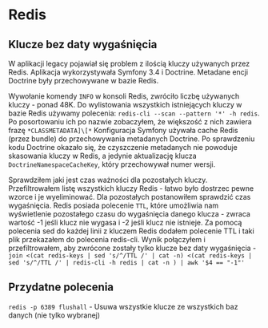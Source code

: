 # Redis

## Klucze bez daty wygaśnięcia

W aplikacji legacy pojawiał się problem z ilością kluczy używanych przez Redis.
Aplikacja wykorzystywała Symfony 3.4 i Doctrine.
Metadane encji Doctrine były przechowywane w bazie Redis.

Wywołanie komendy `INFO` w konsoli Redis, zwróciło liczbę używanych kluczy - ponad 48K. 
Do wylistowania wszystkich istniejących kluczy w bazie Redis używamy polecenia: `redis-cli --scan --pattern '*' -h redis`.
Po posortowaniu ich po nazwie zobaczyłem, że większość z nich zawiera frazę `*CLASSMETADATA]\[*`
Konfiguracja Symfony używała cache Redis (przez bundle) do przechowywania metadanych Doctrine. Po sprawdzeniu kodu Doctrine okazało się, że czyszczenie metadanych nie powoduje skasowania kluczy w Redis, a jedynie aktualizację klucza `DoctrineNamespaceCacheKey`, który przechowywał numer wersji.

Sprawdziłem jaki jest czas ważności dla pozostałych kluczy. Przefiltrowałem listę wszystkich kluczy Redis - łatwo było dostrzec pewne wzorce i je wyeliminować.
Dla pozostałych postanowiłem sprawdzić czas wygaśnięcia.
Redis posiada polecenie `TTL`, które umożliwia nam wyświetlenie pozostałego czasu do wygaśnięcia danego klucza - zwraca wartość -1 jeśli klucz nie wygasa i -2 jeśli klucz nie istnieje.
Za pomocą polecenia sed do każdej linii z kluczem Redis dodałem polecenie TTL i taki plik przekazałem do polecenia redis-cli.
Wynik połączyłem i przefiltrowałem, aby zwrócone zostały tylko klucze bez daty wygaśnięcia -  `join <(cat redis-keys | sed 's/^/TTL /' | cat -n) <(cat redis-keys | sed 's/^/TTL /' | redis-cli -h redis | cat -n ) | awk '$4 == "-1"'`

## Przydatne polecenia

`redis -p 6389 flushall` - Usuwa wszystkie klucze ze wszystkich baz danych (nie tylko wybranej)
